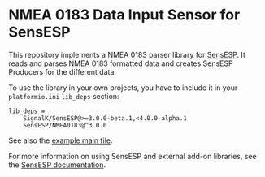 # NMEA 0183 Data Input Sensor for SensESP

This repository implements a NMEA 0183 parser library for [SensESP](https://signalk.org/SignalK/SensESP/).
It reads and parses NMEA 0183 formatted data and creates  SensESP Producers for the different data.

To use the library in your own projects, you have to include it in your `platformio.ini` `lib_deps` section:

    lib_deps =
        SignalK/SensESP@>=3.0.0-beta.1,<4.0.0-alpha.1
        SensESP/NMEA0183@^3.0.0

See also the [example main file](blob/main/examples/gnss_receiver.cpp).

For more information on using SensESP and external add-on libraries, see the [SensESP documentation](https://signalk.org/SensESP/docs/).
